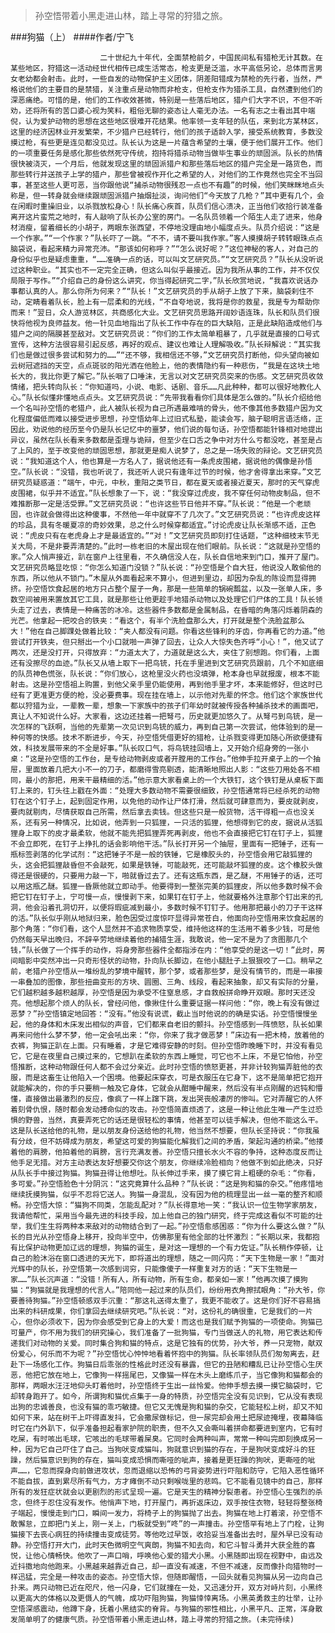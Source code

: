 > 孙空悟带着小黑走进山林，踏上寻常的狩猎之旅。

###狗猫（上）
####作者/宁飞

						二十世纪九十年代，全面禁枪前夕，中国民间私有猎枪无计其数。在某些地区，狩猎这一活动经世代相传已成生活常态，枪支更是泛滥，水平高低另论，总体而言男女老幼都会射击。此时，一些自发的动物保护主义团体，阴差阳错成为禁枪的先行者，当然，严格说他们的主要目的是禁猎，关注重点是动物而非枪支，但枪支作为猎杀工具，自然遭到他们的深恶痛绝。可惜的是，他们的工作收效甚微，特别是一些落后地区，猎户们大字不识，不但不听劝，还将所有的苦口婆心视为笑料，粗俗无聊的姿态让人毫无办法。一名有志之士看出其中端倪，认为爱护动物的思想在这些地区很难开花结果。他率领一支年轻的队伍，来到北方某林区，这里的经济因林业开发繁荣，不少猎户已经转行，他们的孩子适龄入学，接受系统教育，多数没摸过枪，有些更是连见都没见过。队长认为这是一片蕴含希望的土壤，便于他们展开工作。他们的一项重要任务是感化那些依然死守传统，抱持将猎杀动物当做毕生事业的顽固派。队长的热情很快被浇灭，一个月后，他就发现这里的顽固派猎户和那些落后地区的猎户完全是一路货色，而那些转行并送孩子上学的猎户，那些曾被视作开化之希望的人，对他们的工作竟然也完全不当回事，甚至这些人更可恶，当你跟他说“捕杀动物很残忍一点也不有趣”的时候，他们笑眯眯地点头称是，但一转身就会继续跟顽固派猎户抽烟扯淡，询问他们“今天放了几枪？”其中更有几个，会在闲暇时重操旧业，以杀戮放松身心！队长痛心疾首，队员们信心溃决，正当他们收拾行装准备离开这片蛮荒之地时，有人敲响了队长办公室的房门。一名队员领着一个陌生人走了进来，他身材消瘦，留着细长的小胡子，两眼东张西望，不停地没理由地小幅度点头。队员介绍说：“这是一个作家。”“一个作家？”队长吓了一跳。“不不，请不要叫我作家。”客人摸摸胡子转转眼珠点点脑袋说，看起来精力异常充沛。“那该如何称呼？”“怎么说好呢？”这位神秘的客人，对自己的身份似乎也是疑虑重重，“……准确一点的话，可以叫文艺研究员。”“文艺研究员？”队长从没听说过这种职业。“其实也不一定完全正确，但这么叫似乎最接近。因为我所从事的工作，并不仅仅局限于写作。”“介绍自己的身份这么讲究，你当得起研究二字，”队长欣赏地说，“我喜欢说话办事都认真的人。那么你所为何来？”“队长！”文艺研究员的手从胡子上放了下来，脑袋刹住不动，定睛看着队长，脸上有一层柔和的光线，“不自夸地说，我将是你的救星，我是专为帮助你而来！”翌日，众人游览林区，共商感化大业。文艺研究员思路开阔妙语连珠，队长和队员们很快将他视为良师益友。他一针见血地指出了队长工作中存在的巨大缺陷，正是此缺陷造成他们与猎户之间的隔膜甚至敌对。文艺研究员说：“你们的工作太简单粗暴了，几乎就是直接的口号式宣传，这种方法很容易引起反感，再好的观点、建议也难让人理解吸收。”队长辩解说：“其实我们也是做过很多尝试和努力的……”“还不够，我相信还不够，”文艺研究员打断他，仰头望向被如云树冠遮挡的天空，点点斑驳的阳光洒在他脸上，他的表情隐约有一种悲伤，“我是在这块土地长大的，我比你更了解它。”队长咽了口唾沫，无言以对文艺研究员突来的伤感。文艺研究员收敛情绪，把头转向队长：“你知道吗，小说、电影、话剧、音乐……凡此种种，都可以很好地教化人心。”队长似懂非懂地点点头。文艺研究员说：“先带我看看你们具体是怎么做的。”队长介绍给他一个名叫孙空悟的老猎户，此人被队长视为自己所遇最难啃的骨头，他不像其他多数猎户因为文化程度偏低而难以接受进步思想，孙空悟幼年上过旧式私塾，能读会写，脑子聪明言语活络，正因此，劝说他的经历至今仍是队长记忆中的噩梦，他们说的每句话，孙空悟都能针锋相对地提出异议，虽然在队长看来多数都是歪理与诡辩，但至少在口舌之争中对方什么亏都没吃，甚至是占了上风的，至于改变他的顽固思想，那就更是痴人说梦了，总之是一场失败的辩论。文艺研究员说：“我知道这个人，他也算是一方名人了，据说他还有一条虎皮围裙，据说他的偶像是孙悟空。”队长说：“没错，我也听说了，我还听人说只有逢年过节的时候，他才舍得拿出来穿。”文艺研究员疑惑道：“端午，中元，中秋，重阳之类节日，都在夏天或者接近夏天，那时的天气穿虎皮围裙，似乎并不适宜。”队长想象了一下，说：“我没穿过虎皮，我不穿任何动物皮制品，但不难推断那一定是活受罪。”文艺研究员说：“也许这些节日他并不穿。”队长说：“他是一个老顽固，也许就会做得出这种傻事，不然他一年中就穿不了几次了。”文艺研究员说：“也许虎皮这样的珍品，具有冬暖夏凉的奇妙效果，总之什么时候穿都适宜。”讨论虎皮让队长渐感不适，正色说：“虎皮只有在老虎身上才是最适宜的。”“对！”文艺研究员即刻打住话题，“这种细枝末节无关大局，不是非要弄清楚的。”此时一栋老旧的木屋出现在他们眼前。队长说：“这就是孙空悟的家。”众人悄声接近，趴在窗户上往里看，不久确信没人在，队长自信地来到门口，推开了屋门。文艺研究员略显吃惊：“你怎么知道门没锁？”队长说：“孙空悟是个自大狂，他说没人敢偷他的东西，所以他从不锁门。”木屋从外面看起来不算小，但进到里边，却因为杂乱的陈设而显得拥挤。孙空悟饮食起居的地方只占整个屋子一角，那是一些简单的锅碗瓢盆，以及一张单人床，多数空间被用来置放其它工具，就是那些让他更趁手地猎杀动物以及处理它们尸体的工具！队长领头走了过去，表情是一种痛苦的冰冷。这些器件多数都是金属制品，在昏暗的角落闪烁着阴森的光芒。他拿起一把咬合的铁夹：“看这个，有半个洗脸盘那么大，打开就是整个洗脸盆那么大！”他在自己脚踝处做着比较：“夹人都没有问题。你看这些锋利的牙齿，你再看它的力道。”他尝试打开铁夹，但只掰出一个小口就啪一声弹了回去，让众人大惊失色齐呼“小心！”，他又试了两次，还是没打开，只得放弃：“力道太大了，力道就是这么大，夹住了别想跑。你们看，上面还有没擦尽的血迹。”队长又从墙上取下一把鸟铳，托在手里进到文艺研究员跟前，几个不知底细的队员神色慌张，队长说：“你们放心，这枪里没火药也没填弹，枪本身也早就报废，根本不能射击。这是孙空悟祖上购置，到他父亲手里仍能使用，再到他手里才坏，本来能修好，但这时已经有了更准更方便的枪，没必要费事。现在挂在墙上，以示他对先辈的怀念。他们这个家族世代都以狩猎为业，一辈教一辈，想象一下家族中的孩子们年幼时就被传授各种捕杀技术的画面吧，真让人不知说什么好。大家看，这边还挂着一把弩弓，历史就更加悠久了。从弩弓到鸟铳，是一次怎样的飞跃啊，当他的先辈第一次见识到鸟铳的威力，再到自己第一次尝试，他体验到的是一种何等的快感。技术不断进步，今天，孙空悟凭借更好的猎枪，让杀戮变得更加随心所欲便捷有效，科技发展带来的不全是好事。”队长叹口气，将鸟铳挂回墙上，又开始介绍身旁的一张小桌：“这是孙空悟的工作台，是专给动物剥皮或者开膛用的工作台。”他伸手拉开桌子上的一个抽屉，里面放着几把大小不一的刀子，都磨得雪亮剔透，能清晰地照出人影：“这些刀用处各不相同，最小的那把，用来干最精细的活。”他示意大家看桌上的一个大铁钉，这个铁钉是从桌板下面钉上来的，钉头往上戳在外面：“处理大多数动物不需要很细致，孙空悟通常将已经杀死的动物钉在这个钉子上，起到固定作用，以免他的动作让尸体打滑，然后就可肆意而为，要皮就剥皮，要肉就剔肉，尽情获取自己所需，然后拿去卖钱。但这些只是一般货物，活干得粗一点也没关系，还有另一种情况，比如说，他弄到一只狐狸，一只活的狐狸，他想得到它的皮，据说从活狐狸身上取下的皮才最柔软，他就不能先把狐狸弄死再剥皮，他也不会直接把它钉在钉子上，狐狸不会立即死，在钉子上挣扎的话会影响他干活。”队长打开另一个抽屉，里面有一把锤子，还有一瓶标签剥落的化学试剂：“这把锤子不是一般的铁锤，它是橡胶头的，孙空悟会用它敲狐狸的头，这会把狐狸敲昏但不会敲死，如果是铁锤，可能敲死，还可能敲坏狐狸的皮。这个橡胶头做得还是很硬的，只要用力敲一下，啪就昏过去了。还有这瓶东西，是乙醚，不用锤子的话，还可以用这瓶乙醚。狐狸一昏厥他就立即动手。他要得到一整张完美的狐狸皮，所以他多数时候不会把它钉在钉子上，宁可慢一点，慢慢剥下来，如果钉在钉子上，他就要格外注意那个钉出来的孔洞，他会沿着孔洞切开，以便将瑕疵减到最小，多数时候不钉钉子。他用那把最小的刀子干这样的活。”队长似乎刚从地狱归来，脸色因受过度惊吓显得异常苍白，他面向孙空悟用来饮食起居的那个角落：“你们看，这个人显然并不追求物质享受，维持他这样的生活用不着多少钱，可是他仍然每天早出晚归，不辞辛劳地继续着他的捕猎生涯，我敢说，他一定不是为了贪图那几个钱，”队长做了一个挥手的动作，将身旁那些器件全都指涉在内：“他享受的是这一切！”此时，房间暗影中突然冲出一只奇形怪状的动物，扑向队长脚边，在他小腿肚子上狠狠咬了一口。稍早之前，老猎户孙空悟从一堆纷乱的梦境中醒转，那个梦，或者那些梦，是没有情节的，而是一串接一串叠加的图像，那些扭曲变形的方块、圆圈、三角、线段，看起来抽象，却又有实际的分量，它们越积越多越积越厚，孙空悟是因为承受不住窒息感，才自救般拼命睁开双眼。那时天还没亮。他想起那个烦人的队长，曾经问他，像揪住什么重要证据一样问他：“你，晚上有没有做过恶梦？”孙空悟镇定地回答：“没有。”他没有说谎，截止当时他说的的确是实话。孙空悟慢慢坐起，他的身体和木床发出相似的声音，它们都来自老旧的颤抖。孙空悟感到一阵愤怒，队长如果再来问他什么梦不梦，他一定会吼出来：“你，你来了我才做恶梦！”床边有一把木椅，放着他的衣裤，狗猫正趴在上面。只有睡着，才是它难得安静的时刻。但孙空悟昨晚睡下时，并没有看见它，它是在夜里自己摸过来的，它想趴在柔软的东西上睡觉，可它也不上床，不是它怕他，孙空悟推断，这种动物跟任何人都不会过分亲近。此时孙空悟的愤怒更甚，并非计较狗猫弄脏他的衣服，而是这畜生让他陷入一个困境。他要起床穿衣，可是衣服压在它身下，这不是简单把它抱开就能解决的，你的手只要稍一触及它身体，它就会从酣睡中醒来，然后没有半点刚醒的迟钝和懵懂，直接做出最激烈的反应，像疯了一样上蹿下跳，发出哭丧般凄厉的惨叫。它对弄醒它的人怀着刻骨仇恨，随时都会发动搏命似的攻击。孙空悟简直烦透了，这是一种让他此生唯一产生过恐惧的野兽，当然，真要弄死它的话还是很轻松的事情，他甚至可以徒手解决，但他不能这么干。这是队长送给他的礼物，是以朋友身份送给他的礼物，他当然不想要，但队长坚持说：“你我虽有分歧，但不妨碍成为朋友，希望这可爱的狗猫能化解我们之间的矛盾，架起沟通的桥梁。”他搂着他的肩膀，他拍着他的肩膀，言行充满友善。孙空悟只擅长水火不容的争持，这种态度反而让他手足无措。对方主动表达友好想要交你这个朋友，你继续冷脸相向？他做不到如此绝决，只好从队长手中接过狗猫。狗猫丑得让他想吐。队长伸过手来，摸了摸它背上粗硬的杂毛：“你看，多可爱。”孙空悟脸色十分阴沉：“这究竟算什么品种？”队长说：“这是狗和猫的杂交。”他疼惜地继续抚摸狗猫，似乎不忍将它送人。狗猫一身混乱，没有因为他的梳理显出一丝一毫的整齐和顺畅。孙空悟大惊：“猫狗不同类，怎能乱配对？”队长得意地一笑：“我认识一位生物学家朋友，我请他帮忙，采用当今最先进的科技手段，加上他自己的独门研究，终于完成这看似不可能的壮举，我们生生将两种本来敌对的动物结合到了一起。”孙空悟愈感困惑：“你为什么要这么做？”队长的目光从孙空悟身上移开，投向半空中，仿佛那里有他全部的壮怀激烈：“长期以来，我都抱有比保护动物更加辽远的理想，狗猫的诞生，是对这一理想的一个有力佐证。”队长稍作停顿，让自己的脸沐浴在窗口透进的天光下，即将道出的理想，随之一同闪亮：“天下生物是一家！”面对光辉中的队长，孙空悟第一次感到词穷，只能像傻子一样重复对方的话：“天下生物是一家……”队长沉声道：“没错！所有人，所有动物，所有生命，都亲如一家！”他再次摸了摸狗猫：“狗猫就是我理想的代言人。”陪同他一起过来的队员们，纷纷用衣角擦拭眼角：“孙大爷，你要善待狗猫。”孙空悟顿感双手沉重：“那这礼送得太重了，我更不能收了。这是你们好不容易搞出来的科研成果，你们拿回去继续研究吧。”队长说：“对，这份礼的确很重，它是我们的一片心，但你必须收下，因为你会感受到它身上的大爱！而这也是我们赋予狗猫的一项使命。狗猫已可量产，你不用为我们的研究操心，我们准备了一批狗猫，专门当做送人的礼物，用它表达和传递我们对动物的关爱。同时集合狗和猫的特点，这是它独有的优势，孙大爷，养一只宠物，献双份爱心，何乐而不为呢？”孙空悟忧心忡忡地看着怀抱中的狗猫。队长率领队员们匆匆离去，赶赴下一场感化工作。狗猫日后乖张的性格此时还没有暴露，但它的丑陋和糟乱已让孙空悟心生厌恶，他把它放在地上，它像狗一样摇尾巴，又像猫一样在木头上磨练爪子，当它像狗和猫都会的那样，两眼水汪汪地仰头盯着他时，孙空悟终于生出一丝怜爱。他伸手想去摸一摸它脑袋时，它却转身跑开了。如今，所谓狗和猫优点集于一身的特质，孙空悟完全没有见识到，它从没有表现出狗的忠诚善良，也没有猫的乖巧敏捷。但它又无愧是狗和猫的杂交，它能轻松上树，却又不知如何下来，站在树干上吓得直发抖，它会撒尿做标记，但一尿完却会用土把尿迹掩埋，夜幕降临时它在门外趴下，似乎准备担起看家护院的职责，但不久又会嘶叫着拼命都要进到室内，它有时吃屎，有时咳出毛球，它咳出的毛球带着屎臭。它同时会两种叫声，常常一种叫完即刻换成另一种，因为它自己吓住了自己。当狗吠变成猫叫，狗就意识到猫的存在，于是狗吠变成好斗的狂躁，然后猫意识到狗的存在，猫叫变成恐惧而嘶哑的呲声，接着是更狂躁的狗吠，更嘶哑的呲声……，它忽而探身向前做进攻状，忽而退缩以恐怖的弓背姿势进行吓阻和防守，它陷入恶性循环不能自拔，直到累尽所有气力，方才瘫倒不动只剩喉咙里的悲鸣。它不能看见镜中的自己，那样所有的发狂症状就会以更剧烈的形式呈现一遍。它是天生的精神分裂患者。孙空悟心生强烈的杀念，但终于忍住没有发作。他悄声下地，打开屋门，再折返床边，双手按住衣物，轻轻将整张椅子端起，慢慢走到门口，瞬间一发力，将椅子上的狗猫抛了出去。狗猫在地上打着滚，孙空悟不敢懈怠，立即把门关上，刚一关上，门板就受到“咚”的一声撞击。孙空悟罕有地上了门栓，让狗猫接下去丧心病狂的持续撞击变成徒劳。等他吃过早饭，收拾妥当准备出去时，屋外早已没有动静。孙空悟打开大门，此时天色微明空气爽朗，狗猫不知去向，和它斗智斗勇并大获全胜的喜悦，让他心情畅快。他吹了一声口哨，呼唤他心爱的猎犬小黑。小黑随即出现在视野中，由远及近抖擞地向他跑来。小黑越来越靠近自己，却一直没有减速，不但不减速，反而像扑向猎物时一样迅猛，完全是一种攻击的姿态。孙空悟大惊，但随即醒悟，一回头就看见狗猫从另一边向自己扑来。两只动物已近在咫尺，他一闪身，它们就撞在一处，又迅速分开，双方对峙片刻，小黑终以更高大的体格以及更慑人的气魄，成功吓阻狗猫，狗猫悻悻离场。小黑英勇救主的壮举，让孙空悟深感震动，他蹲下身，抚着小黑结实的脊背。与狗猫的邪性相比，小黑平凡、正常，浑身散发简单明了的健康气质。孙空悟带着小黑走进山林，踏上寻常的狩猎之旅。(未完待续) 